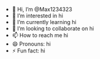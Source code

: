 - 👋 Hi, I’m @Max1234323
- 👀 I’m interested in hi
- 🌱 I’m currently learning hi
- 💞️ I’m looking to collaborate on hi
- 📫 How to reach me hi
- 😄 Pronouns: hi
- ⚡ Fun fact: hi

<!---
Max1234323/Max1234323 is a ✨ special ✨ repository because its `README.md` (this file) appears on your GitHub profile.
You can click the Preview link to take a look at your changes.
--->
